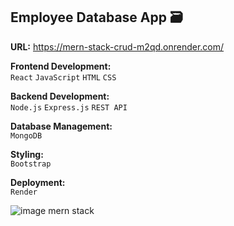 ## Employee Database App 🗃️

**URL:** https://mern-stack-crud-m2qd.onrender.com/

**Frontend Development:**\
`React` `JavaScript` `HTML` `CSS`

**Backend Development:**\
`Node.js` `Express.js` `REST API`

**Database Management:**\
`MongoDB`
  
**Styling:**\
`Bootstrap`
  
**Deployment:**\
`Render`

![image mern stack](https://github.com/Basicbay/MERN-Stack-CRUD/assets/151770227/374dd1ab-04e0-498e-968e-731df3775976)


